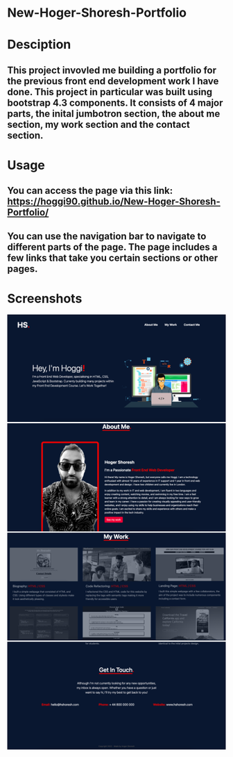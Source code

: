 # New-Hoger-Shoresh-Portfolio

# Desciption

## This project invovled me building a portfolio for the previous front end development work I have done. This project in particular was built using bootstrap 4.3 components. It consists of 4 major parts, the inital jumbotron section, the about me section, my work section and the contact section. 

# Usage

## You can access the page via this link: https://hoggi90.github.io/New-Hoger-Shoresh-Portfolio/ 

## You can use the navigation bar to navigate to different parts of the page. The page includes a few links that take you certain sections or other pages.

# Screenshots

![Screenshot](./images/heropage.png)
![Screenshot](./images/aboutpage.png)
![Screenshot](./images/workpage.png)
![Screenshot](./images/contact.png)